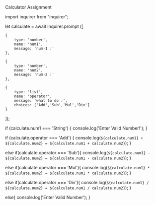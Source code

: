 Calculator Assignment

import inquirer from "inquirer";

let calculate = await inquirer.prompt
([

    {
        type: 'number',
        name: 'num1',
        message: 'num-1 :'
    },
    
    {
        type: 'number',
        name: 'num2',
        message: 'num-2 :'
    },
    
    {
        type: 'list',
        name: 'operator',
        message: 'what to do :',
        choices: ['Add','Sub','Mul','Div']
    }
    
]);


if (calculate.num1 === 'String') {
    console.log('Enter Valid Number!');
}


if (calculate.operator === 'Add') {
    console.log(`${calculate.num1} + ${calculate.num2} = ${calculate.num1 + calculate.num2}`);
}


else if(calculate.operator === 'Sub'){
    console.log(`${calculate.num1} - ${calculate.num2} = ${calculate.num1 - calculate.num2}`);
}

else if(calculate.operator === 'Mul'){
    console.log(`${calculate.num1} * ${calculate.num2} = ${calculate.num1 * calculate.num2}`);
}

else if(calculate.operator === 'Div'){
    console.log(`${calculate.num1} / ${calculate.num2} = ${calculate.num1 / calculate.num2}`);
}

else{
    console.log('Enter Valid Number');
}
